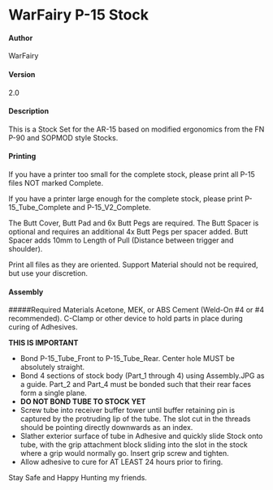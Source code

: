 # WarFairy P-15 Stock

#### Author

WarFairy

#### Version
2.0

#### Description

This is a Stock Set for the AR-15 based on modified ergonomics from the FN P-90 and SOPMOD style Stocks.

#### Printing

If you have a printer too small for the complete stock, please print all P-15 files NOT marked Complete.

If you have a printer large enough for the complete stock, please print P-15_Tube_Complete and P-15_V2_Complete.

The Butt Cover, Butt Pad and 6x Butt Pegs are required. The Butt Spacer is optional and requires an additional 4x Butt Pegs per spacer added. Butt Spacer adds 10mm to Length of Pull (Distance between trigger and shoulder).

Print all files as they are oriented. Support Material should not be required, but use your discretion.

#### Assembly

#####Required Materials
 Acetone, MEK, or ABS Cement (Weld-On #4 or #4 recommended). C-Clamp or other device to hold parts in place during curing of Adhesives.

**THIS IS IMPORTANT**
* Bond P-15_Tube_Front to P-15_Tube_Rear. Center hole MUST be absolutely straight.
* Bond 4 sections of stock body (Part_1 through 4) using Assembly.JPG as a guide. Part_2 and Part_4 must be bonded such that their rear faces form a single plane.
* **DO NOT BOND TUBE TO STOCK YET**
* Screw tube into receiver buffer tower until buffer retaining pin is captured by the protruding lip of the tube. The slot cut in the threads should be pointing directly downwards as an index.
* Slather exterior surface of tube in Adhesive and quickly slide Stock onto tube, with the grip attachment block sliding into the slot in the stock where a grip would normally go. Insert grip screw and tighten.
* Allow adhesive to cure for AT LEAST 24 hours prior to firing.

Stay Safe and Happy Hunting my friends.
